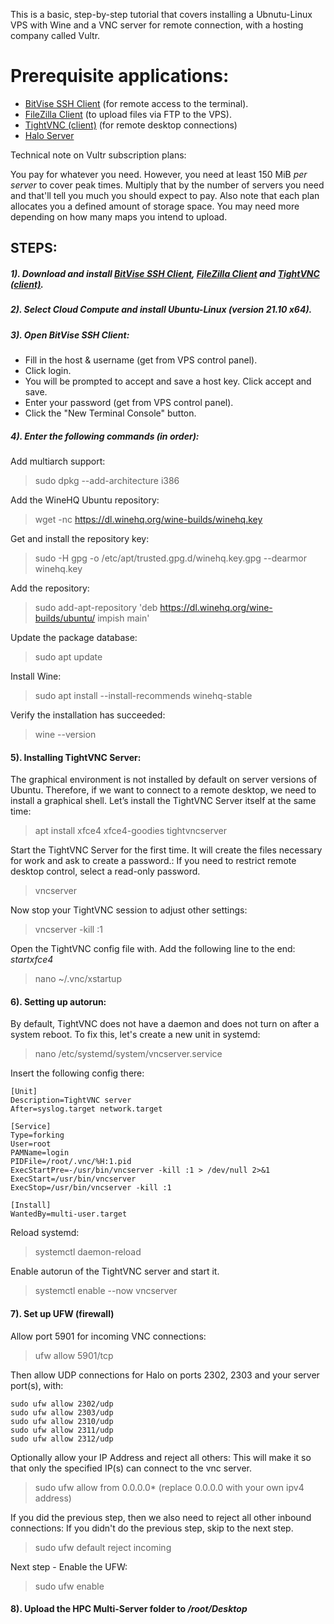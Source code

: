 This is a basic, step-by-step tutorial that covers installing a Ubnutu-Linux VPS with Wine and a VNC server for remote connection, with a hosting company called Vultr. 

# Prerequisite applications:
- [BitVise SSH Client](https://www.bitvise.com/ssh-client-download) (for remote access to the terminal).
- [FileZilla Client](https://filezilla-project.org/download.php?platform=win64) (to upload files via FTP to the VPS).
- [TightVNC (client)](https://www.tightvnc.com/download.php) (for remote desktop connections)
- [Halo Server](https://github.com/Chalwk77/HALO-SCRIPT-PROJECTS/releases/tag/v1.0.7-Multi-Server)

Technical note on Vultr subscription plans:

You pay for whatever you need. However, you need at least 150 MiB *per server* to cover peak times. Multiply that by the
number of servers you need and that'll tell you much you should expect to pay. Also note that each plan allocates you a
defined amount of storage space. You may need more depending on how many maps you intend to upload.

## STEPS:

##### 1). Download and install [BitVise SSH Client](https://www.bitvise.com/ssh-client-download), [FileZilla Client](https://filezilla-project.org/download.php?platform=win64) and [TightVNC (client)](https://www.tightvnc.com/download.php).

##### 2). Select Cloud Compute and install Ubuntu-Linux (version **21.10 x64**).

##### 3). Open BitVise SSH Client:

- Fill in the host & username (get from VPS control panel).
- Click login.
- You will be prompted to accept and save a host key. Click accept and save.
- Enter your password (get from VPS control panel).
- Click the "New Terminal Console" button.

##### 4). Enter the following commands (in order):

Add multiarch support:
> sudo dpkg --add-architecture i386

Add the WineHQ Ubuntu repository:
> wget -nc https://dl.winehq.org/wine-builds/winehq.key

Get and install the repository key:
> sudo -H gpg -o /etc/apt/trusted.gpg.d/winehq.key.gpg --dearmor winehq.key

Add the repository:
> sudo add-apt-repository 'deb https://dl.winehq.org/wine-builds/ubuntu/ impish main'

Update the package database:
> sudo apt update

Install Wine:
> sudo apt install --install-recommends winehq-stable

Verify the installation has succeeded:
> wine --version

#### 5). Installing TightVNC Server:

The graphical environment is not installed by default on server versions of Ubuntu. Therefore, if we want to connect to
a remote desktop, we need to install a graphical shell. Let’s install the TightVNC Server itself at the same time:
> apt install xfce4 xfce4-goodies tightvncserver

Start the TightVNC Server for the first time. It will create the files necessary for work and ask to create a password.:
If you need to restrict remote desktop control, select a read-only password.
> vncserver

Now stop your TightVNC session to adjust other settings:
> vncserver -kill :1

Open the TightVNC config file with. Add the following line to the end: *startxfce4*
> nano ~/.vnc/xstartup

#### 6). Setting up autorun:

By default, TightVNC does not have a daemon and does not turn on after a system reboot. To fix this, let's create a new
unit in systemd:
> nano /etc/systemd/system/vncserver.service

Insert the following config there:

```
[Unit]
Description=TightVNC server
After=syslog.target network.target

[Service]
Type=forking
User=root
PAMName=login
PIDFile=/root/.vnc/%H:1.pid
ExecStartPre=-/usr/bin/vncserver -kill :1 > /dev/null 2>&1
ExecStart=/usr/bin/vncserver
ExecStop=/usr/bin/vncserver -kill :1

[Install]
WantedBy=multi-user.target
```

Reload systemd:
> systemctl daemon-reload

Enable autorun of the TightVNC server and start it.
> systemctl enable --now vncserver

#### 7). Set up UFW (firewall)

Allow port 5901 for incoming VNC connections:
> ufw allow 5901/tcp

Then allow UDP connections for Halo on ports 2302, 2303 and your server port(s), with:

```
sudo ufw allow 2302/udp
sudo ufw allow 2303/udp
sudo ufw allow 2310/udp
sudo ufw allow 2311/udp
sudo ufw allow 2312/udp
```

Optionally allow your IP Address and reject all others:
This will make it so that only the specified IP(s) can connect to the vnc server.
> sudo ufw allow from 0.0.0.0* (replace 0.0.0.0 with your own ipv4 address)

If you did the previous step, then we also need to reject all other inbound connections:
If you didn't do the previous step, skip to the next step.
> sudo ufw default reject incoming

Next step - Enable the UFW:
> sudo ufw enable

#### 8). Upload the **HPC Multi-Server** folder to */root/Desktop*

